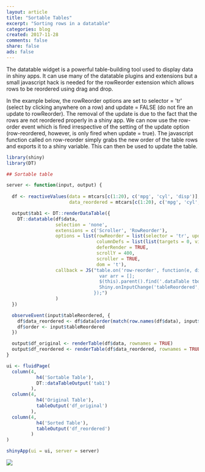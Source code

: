 ```yaml
---
layout: article
title: "Sortable Tables"
excerpt: "Sorting rows in a datatable"
categories: blog
created: 2017-11-28
comments: false
share: false
ads: false
---
```


The datatable widget is a powerful table-building tool used to display data in shiny apps.  It can use many of the datatable plugins and extensions but a small javascript hack is needed for the rowReorder extension which allows rows to be reordered using drag and drop.

In the example below, the rowReorder options are set to selector = 'tr' (select by clicking anywhere on a row) and update = FALSE (do not fire an update to rowReorder).  The removal of the update is due to the fact that the rows are not reordered properly in a shiny app.  We can now use the row-order event which is fired irrespective of the setting of the update option (row-reordered, however, is only fired when update = true).  The javascript function called on row-reorder simply grabs the new order of the table rows and exports it to a shiny variable.  This can then be used to update the table.

```r
library(shiny)
library(DT)

## Sortable table

server <- function(input, output) {
  
  df <- reactiveValues(data = mtcars[c(1:20), c('mpg', 'cyl', 'disp')],
                       data_reordered = mtcars[c(1:20), c('mpg', 'cyl', 'disp')])

  output$tab1 <- DT::renderDataTable({
    DT::datatable(df$data, 
                  selection = 'none', 
                  extensions = c('Scroller', 'RowReorder'), 
                  options = list(rowReorder = list(selector = 'tr', update = FALSE), 
                                 columnDefs = list(list(targets = 0, visible = TRUE)),
                                 deferRender = TRUE,
                                 scrollY = 400,
                                 scroller = TRUE,
                                 dom = 't'),
                  callback = JS("table.on('row-reorder', function(e, diff, edit) { 
                                  var arr = [];
                                  $(this).parent().find('.dataTable tbody tr').each(function() { arr.push($(this).find('td').eq(0).text()); })
                                  Shiny.onInputChange('tableReordered', arr);
                                });")
                  )
  })

  observeEvent(input$tableReordered, {
    df$data_reordered <- df$data[order(match(row.names(df$data), input$tableReordered)), ]
    df$order <- input$tableReordered
  })

  output$df_original <- renderTable(df$data, rownames = TRUE)  
  output$df_reordered <- renderTable(df$data_reordered, rownames = TRUE) 
}

ui <- fluidPage(
  column(4, 
           h4('Sortable Table'),
           DT::dataTableOutput('tab1')
         ),
  column(4, 
           h4('Original Table'),
           tableOutput('df_original')
         ),
  column(4, 
           h4('Sorted Table'),
           tableOutput('df_reordered')
         )
)

shinyApp(ui = ui, server = server)

```

![](/images/post-images/2017-11-28-sortable-table/sortable_table.gif)

